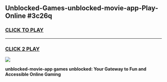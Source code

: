 
## Unblocked-Games-unblocked-movie-app-Play-Online #3c26q
<h3>
<a href="https://news.freeplayer.one?title=unblocked-movie-app&ref=3">CLICK TO PLAY</a></h3>
<hr>

<h3>
<a href="https://news.freeplayer.one?title=unblocked-movie-app&ref=3">CLICK 2 PLAY</a>
  
</h3>

<a href="https://news.freeplayer.one?title=unblocked-movie-app&ref=3"><img src="https://clearcache.store/games.png"></a>


**unblocked-movie-app games unblocked: Your Gateway to Fun and Accessible Online Gaming**
